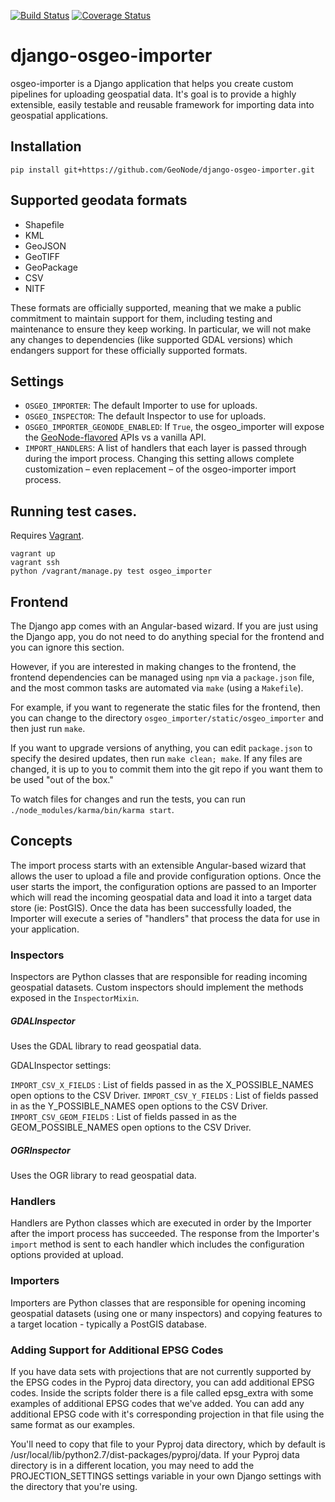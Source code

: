 [![Build Status](https://travis-ci.org/GeoNode/django-osgeo-importer.svg?branch=master)](https://travis-ci.org/GeoNode/django-osgeo-importer)
[![Coverage Status](https://coveralls.io/repos/github/GeoNode/django-osgeo-importer/badge.svg?branch=master)](https://coveralls.io/github/GeoNode/django-osgeo-importer?branch=master)

# django-osgeo-importer
osgeo-importer is a Django application that helps you create custom pipelines for uploading geospatial data.  It's goal is to provide a highly extensible, easily testable and reusable framework for importing data into geospatial applications.


## Installation
`pip install git+https://github.com/GeoNode/django-osgeo-importer.git`


## Supported geodata formats

* Shapefile
* KML
* GeoJSON
* GeoTIFF
* GeoPackage
* CSV
* NITF

These formats are officially supported, meaning that we make a public
commitment to maintain support for them, including testing and maintenance to
ensure they keep working. In particular, we will not make any changes to
dependencies (like supported GDAL versions) which endangers support for these
officially supported formats.


## Settings
* `OSGEO_IMPORTER`: The default Importer to use for uploads.
* `OSGEO_INSPECTOR`: The default Inspector to use for uploads.
* `OSGEO_IMPORTER_GEONODE_ENABLED`: If `True`, the osgeo_importer will expose the [GeoNode-flavored](osgeo_importer/geonode_apis.py) APIs vs a vanilla API.
* `IMPORT_HANDLERS`: A list of handlers that each layer is passed through during the import process. Changing this setting allows complete customization – even replacement – of the osgeo-importer import process.

## Running test cases.

Requires [Vagrant](http://vagrantup.com).

```shell
vagrant up
vagrant ssh
python /vagrant/manage.py test osgeo_importer
```

## Frontend

The Django app comes with an Angular-based wizard. If you are just using the
Django app, you do not need to do anything special for the frontend and you can
ignore this section.

However, if you are interested in making changes to the frontend, the frontend
dependencies can be managed using `npm` via a `package.json` file, and the
most common tasks are automated via `make` (using a `Makefile`).

For example, if you want to regenerate the static files for the frontend, then
you can change to the directory `osgeo_importer/static/osgeo_importer` and then
just run `make`.

If you want to upgrade versions of anything, you can edit `package.json` to
specify the desired updates, then run `make clean; make`. If any files are
changed, it is up to you to commit them into the git repo if you want them to
be used "out of the box."

To watch files for changes and run the tests, you can run
`./node_modules/karma/bin/karma start`.


## Concepts
The import process starts with an extensible Angular-based wizard that allows the user to upload a file
and provide configuration options.  Once the user starts the import, the configuration options are passed to an
Importer which will read the incoming geospatial data and load it into a target data store (ie: PostGIS).  Once
the data has been successfully loaded, the Importer will execute a series of "handlers" that process the data
for use in your application.


### Inspectors
Inspectors are Python classes that are responsible for reading incoming geospatial datasets.  Custom inspectors should
 implement the methods exposed in the `InspectorMixin`.

##### GDALInspector
Uses the GDAL library to read geospatial data.

GDALInspector settings:

`IMPORT_CSV_X_FIELDS` : List of fields passed in as the X_POSSIBLE_NAMES open options to the CSV Driver.
`IMPORT_CSV_Y_FIELDS` : List of fields passed in as the Y_POSSIBLE_NAMES open options to the CSV Driver.
`IMPORT_CSV_GEOM_FIELDS` : List of fields passed in as the GEOM_POSSIBLE_NAMES open options to the CSV Driver.

##### OGRInspector
Uses the OGR library to read geospatial data.

### Handlers
Handlers are Python classes which are executed in order by the Importer after the import process has succeeded.  The response from
the Importer's `import` method is sent to each handler which includes the configuration options provided at upload.


### Importers
Importers are Python classes that are responsible for opening incoming geospatial datasets (using one or many inspectors) and
copying features to a target location - typically a PostGIS database.

### Adding Support for Additional EPSG Codes
If you have data sets with projections that are not currently supported by the EPSG codes in the Pyproj data directory,
you can add additional EPSG codes.  Inside the scripts folder there is a file called epsg_extra with some examples
of additional EPSG codes that we've added.  You can add any additional EPSG code with it's corresponding projection
in that file using the same format as our examples.

You'll need to copy that file to your Pyproj data directory, which by default is
/usr/local/lib/python2.7/dist-packages/pyproj/data.  If your Pyproj data directory is in a different location, you may
need to add the PROJECTION_SETTINGS settings variable in your own Django settings with the directory that you're using.

